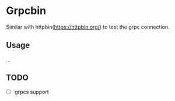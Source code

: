 # Grpcbin

Similar with httpbin(<https://httpbin.org/>) to test the grpc connection.

## Usage

...

## TODO

- [ ] grpcs support
